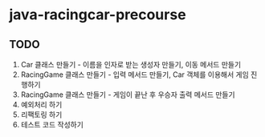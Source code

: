 # java-racingcar-precourse

## TODO
1. Car 클래스 만들기 - 이름을 인자로 받는 생성자 만들기, 이동 메서드 만들기
2. RacingGame 클래스 만들기 - 입력 메서드 만들기, Car 객체를 이용해서 게임 진행하기 
3. RacingGame 클래스 만들기 - 게임이 끝난 후 우승자 출력 메서드 만들기
4. 예외처리 하기
5. 리팩토링 하기
6. 테스트 코드 작성하기
